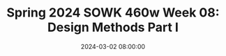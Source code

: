 ---
layout: single_presentation
name: spring-2024-sowk-460w-week-08-design-methods-part-i.md
title: "Spring 2024 SOWK 460w Week 08: Design Methods Part I"
date:  2024-03-02 08:00:00
presentation_id: aLQa4c
permalink: /aLQa4c/
redirect_from:
  - /presentations/aLQa4c/spring-2024-sowk-460w-week-08-design-methods-part-i
slides: 
  - slide_name: deck-12332-large-0.jpeg
    slide_text: >
      <p>DESIGN METHODS PART I Jacob Campbell, Ph.D. LICSW at Heritage University SOWK 460w Spring 2024
      Types of group designs</p>
      
  - slide_name: deck-12332-large-1.jpeg
    slide_text: >
      <p>AGENDA ➤
      Developing your research question
      ➤
      Peer Review Logic Models
      ➤
      Key components for evaluation methods
      ➤
      Threats to validity
      ➤
      Types of group designs
      Jacob Campbell, Ph.D. LICSW at Heritage University
      SOWK 460w Spring 2024</p>
      
  - slide_name: deck-12332-large-2.jpeg
    slide_text: >
      <p>RESEARCH QUESTION
      What do you want to know?
      Jacob Campbell, Ph.D. LICSW at Heritage University
      SOWK 460w Spring 2024</p>
      
  - slide_name: deck-12332-large-3.jpeg
    slide_text: >
      <p>1
      Identify Evaluation Question
      4 2
      Conceptualize Question
      3
      Operationalize Question
      5 Pick and Define Method
      Select Sample
      Goal Today
      DEVELOPING A RESEARCH QUESTION
      You should have an overarching question you are trying to reach with your evaluation. You should also have 3 to 5 speci c questions your evaluation is trying to answer
      First Five Steps in a Program Evaluation (Kapp &amp; Anderson, 2010)
      fi
      Jacob Campbell, Ph.D. LICSW at Heritage University
      SOWK 460w Spring 2024</p>
      
  - slide_name: deck-12332-large-4.jpeg
    slide_text: >
      <p>DEVELOPING A RESEARCH QUESTION
      To Help You Develop Your Question Consider:
      Step
      1
      What is your topic? i.e., burnout, how transitions happen, gaps in services, etc. What is the context or location of your research? i.e. DSHS, Domestic Violence, etc. What do you want to achieve? i.e. to discover, to describe, to change, to explore to explain, etc. What is the nature of your question? i.e., a what, where, how, when, or why question? Are there potential relationships you want to explore? i.e., impacts, increases, decreases, relationships, correlations, causes, etc.
      Jacob Campbell, Ph.D. LICSW at Heritage University
      (O’Leary, 2018)
      SOWK 460w Spring 2024</p>
      
  - slide_name: deck-12332-large-5.jpeg
    slide_text: >
      <p>DEVELOPING A RESEARCH QUESTION Potential Question 1
      To Help You Develop Your Question Consider:
      2
      Potential Question 2
      Topic:
      Topic:
      Context:
      Context:
      Goal:
      Goal:
      Nature of Question:
      Nature of Question:
      Relationships:
      Relationships:
      Question:
      Question:
      Jacob Campbell, Ph.D. LICSW at Heritage University
      Step
      (O’Leary, 2018)
      SOWK 460w Spring 2024</p>
      
  - slide_name: deck-12332-large-6.jpeg
    slide_text: >
      <p>Jacob Campbell, Ph.D. LICSW at Heritage University
      (O’Leary, 2018)
      SOWK 460w Spring 2024</p>
      
  - slide_name: deck-12332-large-7.jpeg
    slide_text: >
      <p>DEVELOPING A RESEARCH QUESTION
      To Help You Develop Your Question Consider:
      Step
      3
      DRAFT A QUESTION… Jacob Campbell, Ph.D. LICSW at Heritage University
      (O’Leary, 2018)
      SOWK 460w Spring 2024</p>
      
  - slide_name: deck-12332-large-8.jpeg
    slide_text: >
      <p>DEVELOPING A RESEARCH QUESTION
      To Help You Develop Your Question Consider:
      Step
      4</p>
      <ol>
      <li>Rewrite your question and circle terms that could be ambiguous. 2. Go through and clarify those terms. 3. Then, redraft your question, bringing more clarity and description
      Jacob Campbell, Ph.D. LICSW at Heritage University
      (O’Leary, 2018)
      SOWK 460w Spring 2024</li>
      </ol>
      
  - slide_name: deck-12332-large-9.jpeg
    slide_text: >
      <p>LOGIC MODEL
      Overview of Program
      Jacob Campbell, Ph.D. LICSW at Heritage University
      SOWK 460w Spring 2024</p>
      
  - slide_name: deck-12332-large-10.jpeg
    slide_text: >
      <p>􀆿
      complete one as a group
      Seniors fall prevention
      select
      INTERACTIVE LOGIC MODEL PUZZLES
      Youth smoking cessation Teen parenting Community crime prevention
      https://communitysolutions.ca/web/free-resources-menu-version/
      EVALUATION RESOURCES Jacob Campbell, Ph.D. LICSW at Heritage University
      SOWK 460w Spring 2024</p>
      
  - slide_name: deck-12332-large-11.jpeg
    slide_text: >
      <p>CONSIDER Logic Model Rubric for SOWK 460w
      PEER REVIEW LOGIC MODEL
      Submit notes in the MyHeritage Forum Jacob Campbell, Ph.D. LICSW at Heritage University
      SOWK 460w Spring 2024
      Description
      Initial
      Emerging
      Developed
      Highly Developed
      Visual/Clarity
      Unable to identify the components.
      Able to identify 3 of the components.
      Able to identify 4 of the components.
      Able to identify all of the components. The chart is easy to read and visually appealing.
      Resources
      No identification of resources.
      Limited or unclear identification of resources.
      The majority of resources were identified.
      Complete understanding of resources identified.
      Staff Activities
      Minimal to no description of staff services provided by the agency.
      Seldom description of the staff services provided by the agency.
      Partial description of most of the staff services provided by the agency.
      A clear description of all staff services provided by the agency.
      Program Processes
      Minimal to no description of the intended service(s) of the agency.
      Seldom a description of half of the intended service(s) of the agency.
      Partial description of most of the intended service(s) of the agency.
      Clear description of the intended service(s) of the agency.
      Short-Term Outcomes
      Limited or no data collected. Brief and unclear statements.
      Some data was collected, but it is very brief with little detail.
      Defines the expected change in the program.
      Specifies the target audience, timeframe, and desired level of change.
      Immediate Term Outcomes
      Did not develop data collection or incomplete.
      It shows some connection to activities but needs clarification.
      Explains how the changes were implemented to the program’s goals.
      Identifies relevant data collection methods to track the progress of program evaluation.
      Long-Term Outcomes
      Vague or no data and outcomes identified.
      The outcome has been identified but it is brief and unclear. The data is somewhat relevant to the outcome.
      Describes new implementations and long-term outcome goals. Minor additions are needed to develop the logic model’s longterm outcomes
      Implementations and Long-term outcomes are identified and specified in depth under each category based on program needed change(s) at the agency.</p>
      
  - slide_name: deck-12332-large-12.jpeg
    slide_text: >
      <p>EVALUATION DESIGN
      Method for Collecting Data
      Jacob Campbell, Ph.D. LICSW at Heritage University
      SOWK 460w Spring 2024</p>
      
  - slide_name: deck-12332-large-13.jpeg
    slide_text: >
      <p>SOURCES OF INFORMATION ➤
      Questionnaires, surveys, checklists
      ➤
      Interviews
      ➤
      Observations
      ➤
      Focus groups
      ➤
      Existing data (systematically gathered data, case les, treatment documentation, etc.)
      ➤
      Controlled experiments
      SOWK 460w Spring 2024 fi
      Jacob Campbell, Ph.D. LICSW at Heritage University</p>
      
  - slide_name: deck-12332-large-14.jpeg
    slide_text: >
      <p>Many of you are planning on using a survey as a part of your program evaluation. Working in your groups, spend time reviewing the CDC’s Tip Sheet and talking about potential questions.
      COMMON PITFALLS IN SURVEY QUESTIONS Doublebarreled questions Introducing bias Balanced question and response Negative items
      SURVEY QUESTIONS
      https://www.cdc.gov/dhdsp/docs/constructing_survey_questions_tip_sheet.pdf Jacob Campbell, Ph.D. LICSW at Heritage University
      SOWK 460w Spring 2024</p>
      
  - slide_name: deck-12332-large-15.jpeg
    slide_text: >
      <p>Qualitative Designs and Applications
      Consumer Satisfaction 4 out of 5 Stars
      COMING LATER THIS SEMESTER…
      OTHER DESIGN CHOICES Jacob Campbell, Ph.D. LICSW at Heritage University
      SOWK 460w Spring 2024</p>
      
  - slide_name: deck-12332-large-16.jpeg
    slide_text: >
      <p>(Kapp &amp; Anderson, 2010)
      METHODS FOR EVALUATION
      Jacob Campbell, Ph.D. LICSW at Heritage University
      ➤
      Sample selection
      ➤
      Data collection
      ➤
      Analysis
      ➤
      Reporting
      SOWK 460w Spring 2024</p>
      
  - slide_name: deck-12332-large-17.jpeg
    slide_text: >
      <p>75%
      25%
      25%
      75%
      100%
      SAMPLING Jacob Campbell, Ph.D. LICSW at Heritage University
      SOWK 460w Spring 2024</p>
      
  - slide_name: deck-12332-large-18.jpeg
    slide_text: >
      <p>VALIDITY
      How to Address Internal Validity
      Photo by Jen Theodore on Unsplash
      Jacob Campbell, Ph.D. LICSW at Heritage University
      SOWK 460w Spring 2024</p>
      
  - slide_name: deck-12332-large-19.jpeg
    slide_text: >
      <p>CLASSIC THREATS
      (Kapp &amp; Anderson, 2010)
      to internal validity
      Testing
      History
      Jacob Campbell, Ph.D. LICSW at Heritage University
      Instrumentation
      Maturation and time
      Statistical regression
      SOWK 460w Spring 2024</p>
      
  - slide_name: deck-12332-large-20.jpeg
    slide_text: >
      <p>CLASSIC THREATS
      (Kapp &amp; Anderson, 2010)
      tio n
      to internal validity De s Co ign nt am ina
      Experimental Mortality and Attrition
      A Selection Bias
      Ambiguity About Direction of Casal In uences
      ff
      fl
      Jacob Campbell, Ph.D. LICSW at Heritage University
      B Di usion or Imitation of Treatments
      SOWK 460w Spring 2024</p>
      
  - slide_name: deck-12332-large-21.jpeg
    slide_text: >
      <p>CLASSIC THREATS
      (Kapp &amp; Anderson, 2010)
      to internal validity
      A
      Jacob Campbell, Ph.D. LICSW at Heritage University
      B
      Interaction Effects
      SOWK 460w Spring 2024</p>
      
  - slide_name: deck-12332-large-22.jpeg
    slide_text: >
      <p>COMPONENTS OF DESIGN
      (Kapp &amp; Anderson, 2010)
      what should be included in general ➤
      Defining and describing the intervention or
      ➤
      program elements to be evaluated ➤
      Establishing the time order of the
      independent and dependent variables ➤
      Controlling for rival hypotheses
      ➤
      Using at least one control group
      ➤
      Assigning the person who are subjects in a
      independent variable ➤
      Establishing the relationship between the
      Manipulating the independent variable
      random manner
      Jacob Campbell, Ph.D. LICSW at Heritage University
      SOWK 460w Spring 2024</p>
      
  - slide_name: deck-12332-large-23.jpeg
    slide_text: >
      <p>PRE-TEST / POST-TEST
      Design Methods Activity
      Before Intervention
      After Intervention Intervention
      Working in small groups, what would you create as a pre-test / post-test Jacob Campbell, Ph.D. LICSW at Heritage University
      SOWK 460w Spring 2024</p>
      
  - slide_name: deck-12332-large-24.jpeg
    slide_text: >
      <p>➤
      Case study approach
      ➤
      One group post-test design
      ➤
      One-group pre-test and post-test
      ➤
      Post-test only with nonequivalent groups
      ➤
      Experimental design
      ➤
      Matched comparison groups
      TYPES OF GROUP DESIGNS what should be included in general Jacob Campbell, Ph.D. LICSW at Heritage University
      (Kapp &amp; Anderson, 2010)
      SOWK 460w Spring 2024</p>
      
  - slide_name: deck-12332-large-25.jpeg
    slide_text: >
      <p>TYPES OF GROUP DESIGNS planning in your groups ➤
      Are you going to use a group design for your program evaluation or what method will you be using?
      ➤
      What type of group design method are you going to use?
      ➤
      What are the challenges that you think you will encounter
      Jacob Campbell, Ph.D. LICSW at Heritage University
      SOWK 460w Spring 2024</p>
      
  - slide_name: deck-12332-large-26.jpeg
    slide_text: >
      <p>DESCRIPTION The group in which an intervention has been introduced is the focus of the study. It will chronicle the progress and process of the group, describing the changes (or lack of change) after the introduction of the intervention.
      STRENGTHS ➤ ➤
      ➤
      LIMITATIONS
      Detailed exploration
      ➤
      No comparison group
      Ability to understand complexity
      ➤
      Case may not have same qualities as sample
      Rich narrative
      ➤
      Di cult to weigh elements of narrative
      CASE STUDY APPROACH ffi
      Jacob Campbell, Ph.D. LICSW at Heritage University
      (Kapp &amp; Anderson, 2010)
      SOWK 460w Spring 2024</p>
      
  - slide_name: deck-12332-large-27.jpeg
    slide_text: >
      <p>DESCRIPTION This design involves the implementation of an intervention with a group of people whom that intervention with a group of people for whom that intervention was designed, and then the administration of a simple test or other measurement to ascertain the results of that intervention. This can be described as an A-B design, with A being the pre-intervention status and B representing the post-intervention status
      STRENGTHS ➤
      Design is simple and practical
      ➤
      Intervention is intended to increase positive outcome
      ➤
      Intervention delivered and measured
      LIMITATIONS
      There are concerns about the validity of the ndings, the validity of the measurement instrument, and consequently, the inability to present the e ectiveness of the intervention with a high degree of con dence
      ONE GROUP POST-TEST ONLY DESIGN fi
      fi
      ff
      Jacob Campbell, Ph.D. LICSW at Heritage University
      (Kapp &amp; Anderson, 2010)
      SOWK 460w Spring 2024</p>
      
  - slide_name: deck-12332-large-28.jpeg
    slide_text: >
      <p>DESCRIPTION
      A target group is assessed prior to the intervention and after the intervention they are assessed again using the same measurement tool. It is designed to measure the change that was presumably caused by the intervention.
      STRENGTHS ➤
      ➤
      LIMITATIONS
      Can show comparison between before and after the intervention
      ➤
      Threats to internal validity
      ➤
      Historical considerations
      Progress is likely attributable in part to the intervention
      ➤
      Maturation
      ➤
      Testing and instrumentation
      ONE-GROUP PRE-TEST &amp; POST-TEST DESIGN Jacob Campbell, Ph.D. LICSW at Heritage University
      (Kapp &amp; Anderson, 2010)
      SOWK 460w Spring 2024</p>
      
  - slide_name: deck-12332-large-29.jpeg
    slide_text: >
      <p>DESCRIPTION
      The post-test only aspect of this design means that the impact of the intervention is only delivered after the intervention. The experience and success of other clients also served by the agency, who have not received the intervention is also measured.
      STRENGTHS
      LIMITATIONS
      Simplicity of the post-test-only design combined with a simple, accessible method for comparison
      Concerns abut the ability to compare nonequivalent groups and the lack of randomization mean that strong questions about the validity persist.
      POST-TEST ONLY DESIGN WITH NONEQUIVALENT GROUPS Jacob Campbell, Ph.D. LICSW at Heritage University
      (Kapp &amp; Anderson, 2010)
      SOWK 460w Spring 2024</p>
      
  - slide_name: deck-12332-large-30.jpeg
    slide_text: >
      <p>DESCRIPTION
      The persons to be studied are randomly assigned to two groups. One group is administered the intervention, and the other group is not administered the intervention. The condition and status of both groups (e.g., experimental group and control) are measured.
      STRENGTHS
      LIMITATIONS
      ➤
      Allows ability to control threats to internal validity
      ➤
      Presents a higher degree of con dence in the results of the evaluation and e ectiveness of the intervention
      ➤
      The cost and e ort to create this type of experimental design is higher than others
      ➤
      Ethical concerns association with withholding treatment
      EXPERIMENTAL DESIGN ff
      ff
      fi
      Jacob Campbell, Ph.D. LICSW at Heritage University
      (Kapp &amp; Anderson, 2010)
      SOWK 460w Spring 2024</p>
      
  - slide_name: deck-12332-large-31.jpeg
    slide_text: >
      <p>DESCRIPTION
      Control group not selected by randomly withholding the intervention
      STRENGTHS ➤
      May not present the dilemmas posed by an experimental design
      ➤
      Is more compatible with ongoing service delivery
      ➤
      O ers some degree of rigor as it attempts to answer the questions as to the e ect of experiencing the bene ts of the information
      LIMITATIONS Potentially challenging to identify comparison groups
      EXPERIMENTAL DESIGN: COMPARISON GROUPS ff
      fi
      ff
      Jacob Campbell, Ph.D. LICSW at Heritage University
      (Kapp &amp; Anderson, 2010)
      SOWK 460w Spring 2024</p>
      
  - slide_name: deck-12332-large-32.jpeg
    slide_text: >
      <p>GROUP WORK PLAN
      Check in
      Jacob Campbell, Ph.D. LICSW at Heritage University
      SOWK 460w Spring 2024</p>
      
presentation_description: >
  <p>During week eight, we will look at potential design methods for your program evaluation. This discussion must start with some work to identify your research questions. We are going to spend some time doing a peer review of your logic models. We will also discuss data sources and some critical components of evaluations. We can also consider the threats to validity to develop a more robust and more valid evaluation. Finally, we will review some examples of group design methods that could be used. The agenda is as follows:</p>
  <ul>
  <li>Developing your research question</li>
  <li>Peer Review Logic Models</li>
  <li>Key components for evaluation methods</li>
  <li>Threats to validity</li>
  <li>Types of group designs</li>
  </ul>
  
downloadable_slides: deck-12332.pdf
slides_count: 33
header:
  teaser: deck-12332-thumb-0.jpeg
presentation_video:
location: "Heritage University"
tags:
  - Heritage University
  - BASW Program
  - SOWK 460w
---